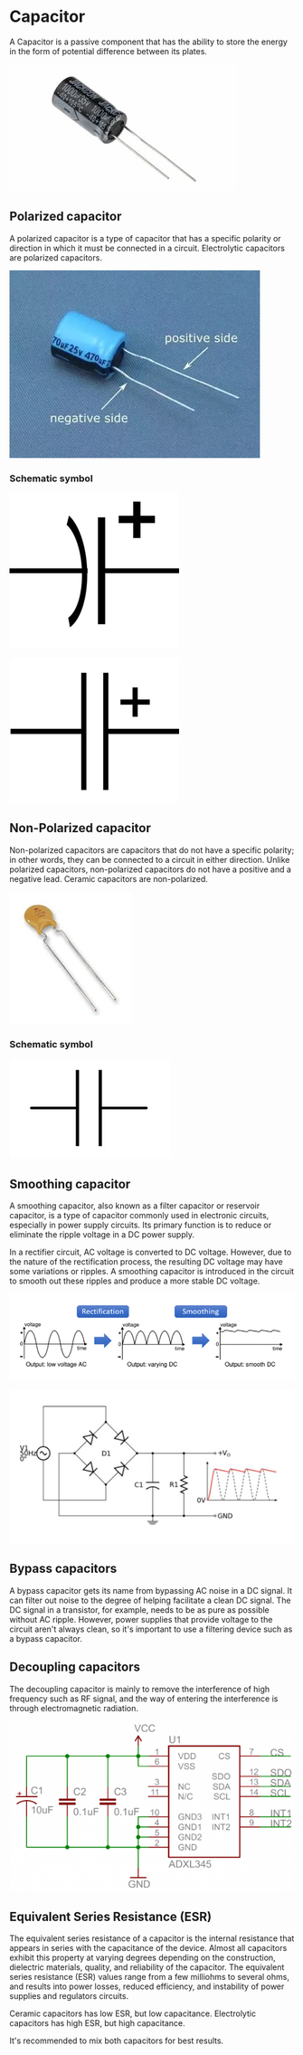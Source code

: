 # Capacitor
A Capacitor is a passive component that has the ability to store the energy in the form of potential difference between its plates.

![capacitor](./assets/capacitor.jpg)

## Polarized capacitor
A polarized capacitor is a type of capacitor that has a specific polarity or direction in which it must be connected in a circuit. Electrolytic capacitors are polarized capacitors.

![capacitor-polarity](./assets/capacitor-polarity.webp)

### Schematic symbol

![polarized capacitor symbol](./assets/polarized-capacitor-symbol.png)

![polarized capacitor symbol 2](./assets/polarized-capacitor-symbol-2.png)

## Non-Polarized capacitor
Non-polarized capacitors are capacitors that do not have a specific polarity; in other words, they can be connected to a circuit in either direction. Unlike polarized capacitors, non-polarized capacitors do not have a positive and a negative lead. Ceramic capacitors are non-polarized.

![ceramic capacitor](./assets/ceramic-capacitor.jpeg)

### Schematic symbol

![capacitor symbol](./assets/capacitor-symbol.png)

## Smoothing capacitor
A smoothing capacitor, also known as a filter capacitor or reservoir capacitor, is a type of capacitor commonly used in electronic circuits, especially in power supply circuits. Its primary function is to reduce or eliminate the ripple voltage in a DC power supply.

In a rectifier circuit, AC voltage is converted to DC voltage. However, due to the nature of the rectification process, the resulting DC voltage may have some variations or ripples. A smoothing capacitor is introduced in the circuit to smooth out these ripples and produce a more stable DC voltage.

![smoothing](./assets/rectification-and-smoothing.webp)

![Smoothing capacitor circuit](./assets/smoothing-capacitor-circuit.png)

## Bypass capacitors
A bypass capacitor gets its name from bypassing AC noise in a DC signal. It can filter out noise to the degree of helping facilitate a clean DC signal. The DC signal in a transistor, for example, needs to be as pure as possible without AC ripple. However, power supplies that provide voltage to the circuit aren't always clean, so it's important to use a filtering device such as a bypass capacitor.

## Decoupling capacitors
The decoupling capacitor is mainly to remove the interference of high frequency such as RF signal, and the way of entering the interference is through electromagnetic radiation. 

![decoupling capacitors](./assets/decoupling-capacitors.png)

## Equivalent Series Resistance (ESR)
The equivalent series resistance of a capacitor is the internal resistance that appears in series with the capacitance of the device. Almost all capacitors exhibit this property at varying degrees depending on the construction, dielectric materials, quality, and reliability of the capacitor. The equivalent series resistance (ESR) values range from a few milliohms to several ohms, and results into power losses, reduced efficiency, and instability of power supplies and regulators circuits.

Ceramic capacitors has low ESR, but low capacitance.
Electrolytic capacitors has high ESR, but high capacitance.

It's recommended to mix both capacitors for best results.